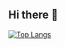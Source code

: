 ## Hi there 👋

[![Top Langs](https://github-readme-stats.vercel.app/api/top-langs/?username=HObanghann)](https://github.com/anuraghazra/github-readme-stats)
